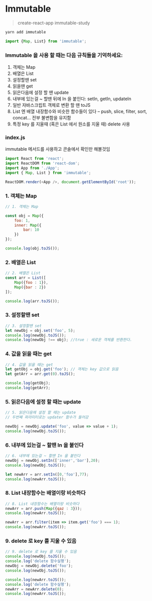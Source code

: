 # Immutable

>create-react-app immutable-study

```javascript
yarn add immutable
```

```javascript
import {Map, List} from 'immutable';
```
### Immutable 을 사용 할 때는 다음 규칙들을 기억하세요:

1. 객체는 Map
1. 배열은 List
1. 설정할땐 set
1. 읽을땐 get
1. 읽은다음에 설정 할 땐 update
1. 내부에 있는걸 ~ 할땐 뒤에 In 을 붙인다: setIn, getIn, updateIn
1. 일반 자바스크립트 객체로 변환 할 땐 toJS
1. List 엔 배열 내장함수와 비슷한 함수들이 있다 – push, slice, filter, sort, concat… 전부 불변함을 유지함
1. 특정 key 를 지울때 (혹은 List 에서 원소를 지울 때) delete 사용

### index.js
immutable 메서드를 사용하고 콘솔에서 확인만 해볼것임
```javascript
import React from 'react';
import ReactDOM from 'react-dom';
import App from './App';
import { Map, List } from 'immutable';

ReactDOM.render(<App />, document.getElementById('root'));
```

### 1. 객체는 Map
```javascript
// 1. 객체는 Map

const obj = Map({
    foo: 1,
    inner: Map({
        bar: 10
    })
});

console.log(obj.toJS());
```

### 2. 배열은 List
```javascript
// 2. 배열은 List
const arr = List([
    Map({foo : 1}),
    Map({bar : 2})
]);

console.log(arr.toJS());
```

### 3. 설정할땐 set
```javascript
// 3. 설정할땐 set
let newObj = obj.set('foo', 5);
console.log(newObj.toJS());
console.log(newObj !== obj); //true : 새로운 객체를 반환한다.
```

### 4. 값을 읽을 때는 get
```javascript
// 4. 값을 읽을 때는 get
let getObj = obj.get('foo'); // 객체는 key 값으로 읽음
let getArr = arr.get(0).toJS();

console.log(getObj);
console.log(getArr);
```

### 5. 읽은다음에 설정 할 때는 update
```javascript
// 5. 읽은다음에 설정 할 때는 update
// 두번째 파라미터로는 updater 함수가 들어감 

newObj = newObj.update('foo', value => value + 1);
console.log(newObj.toJS());
```

### 6. 내부에 있는걸 ~ 할땐 In 을 붙인다
```javascript
// 6. 내부에 있는걸 ~ 할땐 In 을 붙인다
newObj = newObj.setIn(['inner','bar'],20);
console.log(newObj.toJS());

let newArr = arr.setIn([0,'foo'],77);
console.log(newArr.toJS());
```

### 8. List 내장함수는 배열이랑 비슷하다
```javascript
// 8. List 내장함수는 배열이랑 비슷하다
newArr = arr.push(Map({qaz : 3}));
console.log(newArr.toJS());

newArr = arr.filter(item => item.get('foo') === 1);
console.log(newArr.toJS());
```

### 9. delete 로 key 를 지울 수 있음
```javascript
// 9. delete 로 key 를 지울 수 있음
console.log(newObj.toJS());
console.log('delete 함수실행');
newObj = newObj.delete('foo');
console.log(newObj.toJS());

console.log(newArr.toJS());
console.log('delete 함수실행');
newArr = newArr.delete(0);
console.log(newArr.toJS());
```